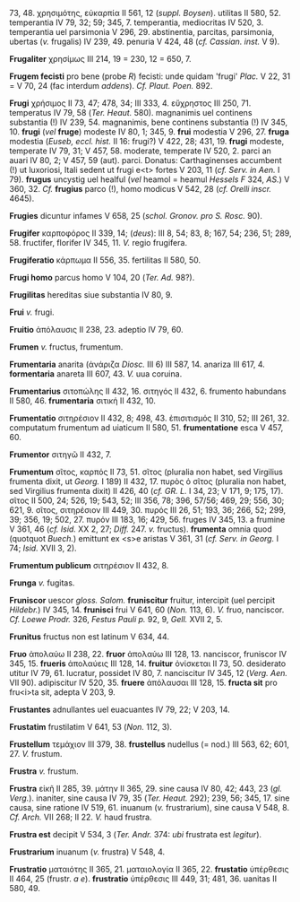73, 48. χρησιμότης, εὐκαρπία II 561, 12 (*suppl. Boysen*). utilitas II
580, 52. temperantia IV 79, 32; 59; 345, 7. temperantia, mediocritas IV
520, 3. temperantia uel parsimonia V 296, 29. abstinentia, parcitas,
parsimonia, ubertas (*v.* frugalis) IV 239, 49. penuria V 424, 48 (*cf.*
*Cassian. inst.* V 9).

**Frugaliter** χρησίμως III 214, 19 = 230, 12 = 650, 7.

**Frugem fecisti** pro bene (probe *R*) fecisti: unde quidam 'frugi'
*Plac.* V 22, 31 = V 70, 24 (fac interdum *addens*). *Cf. Plaut. Poen.*
892.

**Frugi** χρήσιμος II 73, 47; 478, 34; III 333, 4. εὔχρηστος III 250,
71. temperatus IV 79, 58 (*Ter. Heaut.* 580). magnanimis uel continens
substantia (!) IV 239, 54. magnanimis, bene continens substantia (!) IV
345, 10. **frugi** (*vel* **fruge**) modeste IV 80, 1; 345, 9. **frui**
modestia V 296, 27. **fruga** modestia (*Euseb, eccl. hist.* II 16:
frugi?) V 422, 28; 431, 19. **frugi** modeste, temperate IV 79, 31; V
457, 58. moderate, temperate IV 520, 2. parci an auari IV 80, 2; V 457,
59 (aut). parci. Donatus: Carthaginenses accumbent (!) ut luxoriosi,
Itali sedent ut frugi e\<t\> fortes V 203, 11 (*cf. Serv. in Aen.* I
79). **frugus** uncystig uel healful (*vel* heamol = heamul *Hessels F*
324, *AS.*) V 360, 32. *Cf.* **frugius** parco (!), homo modicus V 542,
28 (*cf. Orelli inscr.* 4645).

**Frugies** dicuntur infames V 658, 25 (*schol. Gronov. pro S. Rosc.*
90).

**Frugifer** καρποφόρος II 339, 14; (*deus*): III 8, 54; 83, 8; 167, 54;
236, 51; 289, 58. fructifer, florifer IV 345, 11. *V.* regio frugifera.

**Frugiferatio** κάρπωμα II 556, 35. fertilitas II 580, 50.

**Frugi homo** parcus homo V 104, 20 (*Ter. Ad.* 98?).

**Frugilitas** hereditas siue substantia IV 80, 9.

**Frui** *v.* frugi.

**Fruitio** ἀπόλαυσις II 238, 23. adeptio IV 79, 60.

**Frumen** *v.* fructus, frumentum.

**Frumentaria** anarita (ἀνάριζα *Diosc.* III 6) III 587, 14. anariza
III 617, 4. **formentaria** anareta III 607, 43. *V.* uua coruina.

**Frumentarius** σιτοπώλης II 432, 16. σιτηγός II 432, 6. frumento
habundans II 580, 46. **frumentaria** σιτική II 432, 10.

**Frumentatio** σιτηρέσιον II 432, 8; 498, 43. ἐπισιτισμός II 310, 52;
III 261, 32. computatum frumentum ad uiaticum II 580, 51.
**frumentatione** esca V 457, 60.

**Frumentor** σιτηγῶ II 432, 7.

**Frumentum** σῖτος, καρπός II 73, 51. σῖτος (pluralia non habet, sed
Virgilius frumenta dixit, ut *Georg.* I 189) II 432, 17. πυρὸς ὁ σῖτος
(pluralia non habet, sed Virgilius frumenta dixit) II 426, 40 (*cf.*
*GR. L.* I 34, 23; V 171, 9; 175, 17). σῖτος II 500, 24; 526, 19; 543,
52; III 356, 78; 396, 57/56; 469, 29; 556, 30; 621, 9. σῖτος, σιτηρέσιον
III 449, 30. πυρός III 26, 51; 193, 36; 266, 52; 299, 39; 356, 19; 502,
27. πυρόν III 183, 16; 429, 56. fruges IV 345, 13. a frumine V 361, 46
(*cf. Isid.* XX 2, 27; *Diff.* 247. *v.* fructus). **frumenta** omnia
quod (quotquot *Buech.*) emittunt ex \<s\>e aristas V 361, 31 (*cf.
Serv. in Georg.* I 74; *Isid.* XVII 3, 2).

**Frumentum publicum** σιτηρέσιον II 432, 8.

**Frunga** *v.* fugitas.

**Fruniscor** uescor *gloss. Salom.* **fruniscitur** fruitur, intercipit
(uel percipit *Hildebr.*) IV 345, 14. **frunisci** frui V 641, 60
(*Non.* 113, 6). *V.* fruo, nanciscor. *Cf. Loewe Prodr.* 326, *Festus
Pauli p.* 92, 9, *Gell.* XVII 2, 5.

**Frunitus** fructus non est latinum V 634, 44.

**Fruo** ἀπολαύω II 238, 22. **fruor** ἀπολαύω III 128, 13. nanciscor,
fruniscor IV 345, 15. **frueris** ἀπολαύεις III 128, 14. **fruitur**
ὀνίσκεται II 73, 50. desiderato utitur IV 79, 61. lucratur, possidet IV
80, 7. nanciscitur IV 345, 12 (*Verg. Aen.* VII 90). adipiscitur IV 520,
35. **fruere** ἀπόλαυσαι III 128, 15. **fructa sit** pro fru\<i\>ta sit,
adepta V 203, 9.

**Frustantes** adnullantes uel euacuantes IV 79, 22; V 203, 14.

**Frustatim** frustilatim V 641, 53 (*Non.* 112, 3).

**Frustellum** τεμάχιον III 379, 38. **frustellus** nudellus (= nod.)
III 563, 62; 601, 27. *V.* frustum.

**Frustra** *v.* frustum.

**Frustra** εἰκῆ II 285, 39. μάτην II 365, 29. sine causa IV 80, 42;
443, 23 (*gl. Verg.*). inaniter, sine causa IV 79, 35 (*Ter. Heaut.*
292); 239, 56; 345, 17. sine causa, sine ratione IV 519, 61. inuanum
(*v.* frustrarium), sine causa V 548, 8. *Cf. Arch.* VII 268; II 22.
*V.* haud frustra.

**Frustra est** decipit V 534, 3 (*Ter. Andr.* 374: *ubi* frustrata
est *legitur*).

**Frustrarium** inuanum (*v.* frustra) V 548, 4.

**Frustratio** ματαιότης II 365, 21. ματαιολογία II 365, 22.
**frustatio** ὑπέρθεσις II 464, 25 (frustr. *a e*). **frustratio**
ὑπέρθεσις III 449, 31; 481, 36. uanitas II 580, 49.
